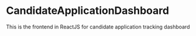 # CandidateApplicationDashboard
This is the frontend in ReactJS for candidate application tracking dashboard
